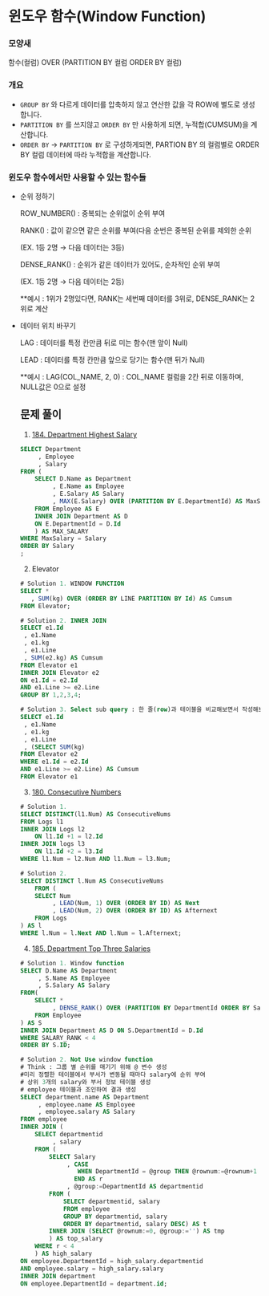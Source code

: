 # 윈도우 함수(Window Function)

### 모양새

함수(컬럼) OVER (PARTITION BY 컬럼 ORDER BY 컬럼)

### 개요

- `GROUP BY` 와 다르게 데이터를 압축하지 않고 연산한 값을 각 ROW에 별도로 생성합니다.
- `PARTITION BY` 를 쓰지않고 `ORDER BY` 만 사용하게 되면, 누적합(CUMSUM)을 계산합니다.
- `ORDER BY` → `PARTITION BY` 로 구성하게되면, PARTION BY 의 컬럼별로 ORDER BY 컬럼 데이터에 따라 누적합을 계산합니다.

### 윈도우 함수에서만 사용할 수 있는 함수들

- 순위 정하기

    ROW_NUMBER() : 중복되는 순위없이 순위 부여

    RANK() : 값이 같으면 같은 순위를 부여(다음 순번은 중복된 순위를 제외한 순위 

     (EX. 1등 2명 → 다음 데이터는 3등)

    DENSE_RANK() : 순위가 같은 데이터가 있어도, 순차적인 순위 부여

     (EX. 1등 2명 → 다음 데이터는 2등)

    **예시 : 1위가 2명있다면, RANK는 세번째 데이터를 3위로, DENSE_RANK는 2위로 계산

- 데이터 위치 바꾸기

    LAG : 데이터를 특정 칸만큼 뒤로 미는 함수(맨 앞이 Null)

    LEAD : 데이터를 특정 칸만큼 앞으로 당기는 함수(맨 뒤가 Null)

    **예시 : LAG(COL_NAME, 2, 0) : COL_NAME 컬럼을 2칸 뒤로 이동하며, NULL값은 0으로 설정

    ## 문제 풀이

    1. [184. Department Highest Salary](https://leetcode.com/problems/department-highest-salary/)

    ```sql
    SELECT Department
         , Employee
         , Salary
    FROM (
        SELECT D.Name as Department
             , E.Name as Employee
             , E.Salary AS Salary
             , MAX(E.Salary) OVER (PARTITION BY E.DepartmentId) AS MaxSalary
        FROM Employee AS E
        INNER JOIN Department AS D
        ON E.DepartmentId = D.Id
        ) AS MAX_SALARY
    WHERE MaxSalary = Salary
    ORDER BY Salary
    ;
    ```

    2. Elevator

    ```sql
    # Solution 1. WINDOW FUNCTION
    SELECT *
       , SUM(kg) OVER (ORDER BY LINE PARTITION BY Id) AS Cumsum
    FROM Elevator;

    # Solution 2. INNER JOIN
    SELECT e1.Id
     , e1.Name
     , e1.kg
     , e1.Line
     , SUM(e2.kg) AS Cumsum
    FROM Elevator e1
    INNER JOIN Elevator e2
    ON e1.Id = e2.Id
    AND e1.Line >= e2.Line
    GROUP BY 1,2,3,4;

    # Solution 3. Select sub query : 한 줄(row)과 테이블을 비교해보면서 작성해보자.
    SELECT e1.Id
     , e1.Name
     , e1.kg
     , e1.Line
     , (SELECT SUM(kg) 
    FROM Elevator e2
    WHERE e1.Id = e2.Id
    AND e1.Line >= e2.Line) AS Cumsum
    FROM Elevator e1
    ```

    3. [180. Consecutive Numbers](https://leetcode.com/problems/consecutive-numbers/)

    ```sql
    # Solution 1. 
    SELECT DISTINCT(l1.Num) AS ConsecutiveNums 
    FROM Logs l1
    INNER JOIN Logs l2
        ON l1.Id +1 = l2.Id 
    INNER JOIN logs l3 
        ON l1.Id +2 = l3.Id
    WHERE l1.Num = l2.Num AND l1.Num = l3.Num;

    # Solution 2.
    SELECT DISTINCT l.Num AS ConsecutiveNums
        FROM (
        SELECT Num
             , LEAD(Num, 1) OVER (ORDER BY ID) AS Next
             , LEAD(Num, 2) OVER (ORDER BY ID) AS Afternext
        FROM Logs
    ) AS l
    WHERE l.Num = l.Next AND l.Num = l.Afternext;
    ```

    4. [185. Department Top Three Salaries](https://leetcode.com/problems/department-top-three-salaries/)

    ```sql
    # Solution 1. Window function
    SELECT D.Name AS Department
         , S.Name AS Employee
         , S.Salary AS Salary
    FROM(
        SELECT *
             , DENSE_RANK() OVER (PARTITION BY DepartmentId ORDER BY Salary DESC) AS SALARY_RANK
        FROM Employee
    ) AS S
    INNER JOIN Department AS D ON S.DepartmentId = D.Id
    WHERE SALARY_RANK < 4
    ORDER BY S.ID;

    # Solution 2. Not Use window function
    # Think : 그룹 별 순위를 매기기 위해 @ 변수 생성
    #미리 정렬한 테이블에서 부서가 변동될 때마다 salary에 순위 부여
    # 상위 3개의 salary와 부서 정보 테이블 생성
    # employee 테이블과 조인하여 결과 생성
    SELECT department.name AS Department
         , employee.name AS Employee
         , employee.salary AS Salary 
    FROM employee
    INNER JOIN (
        SELECT departmentid
             , salary
        FROM (
            SELECT Salary
                 , CASE
                    WHEN DepartmentId = @group THEN @rownum:=@rownum+1 ELSE @rownum:=1
                   END AS r
                 , @group:=DepartmentId AS departmentid
            FROM (
                SELECT departmentid, salary
                FROM employee 
                GROUP BY departmentid, salary
                ORDER BY departmentid, salary DESC) AS t
            INNER JOIN (SELECT @rownum:=0, @group:='') AS tmp
            ) AS top_salary
        WHERE r < 4
        ) AS high_salary
    ON employee.DepartmentId = high_salary.departmentid
    AND employee.salary = high_salary.salary
    INNER JOIN department
    ON employee.DepartmentId = department.id;
    ```